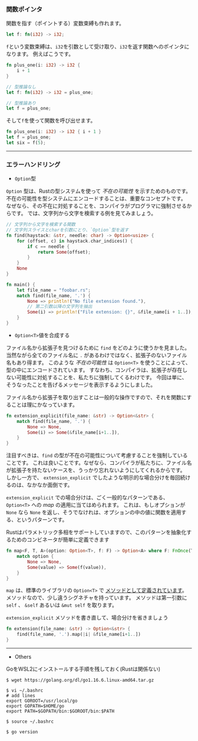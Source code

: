 ### 関数ポインタ

関数を指す（ポイントする）変数束縛も作れます。

```rust
let f: fn(i32) -> i32;
```

`f`という変数束縛は、`i32`を引数として受け取り、`i32`を返す関数へのポインタになります。 例えばこうです。

```rust
fn plus_one(i: i32) -> i32 {
    i + 1
}

// 型推論なし
let f: fn(i32) -> i32 = plus_one;

// 型推論あり
let f = plus_one;
```

そして`f`を使って関数を呼び出せます。

```rust
fn plus_one(i: i32) -> i32 { i + 1 }
let f = plus_one;
let six = f(5);
```

---

### エラーハンドリング

- `Option`型

`Option` 型は、Rustの型システムを使って *不在の可能性* を示すためのものです。 不在の可能性を型システムにエンコードすることは、重要なコンセプトです。 なぜなら、その不在に対処することを、コンパイラがプログラマに強制させるからです。 では、文字列から文字を検索する例を見てみましょう。

```rust
// 文字列から文字を検索する関数
// 文字列スライスとcharを引数にとり、`Option`型を返す
fn find(haystack: &str, needle: char) -> Option<usize> {
    for (offset, c) in haystack.char_indices() {
        if c == needle {
            return Some(offset);
        }
    }
    None
}

fn main() {
    let file_name = "foobar.rs";
    match find(file_name, '.') {
        None => println!("No file extension found."),
        // 第二引数以降の文字列を抽出
        Some(i) => println!("File extension: {}", &file_name[i + 1..]),
    }
}
```

- `Option<T>`値を合成する

ファイル名から拡張子を見つけるために `find` をどのように使うかを見ました。 当然ながら全てのファイル名に `.` があるわけではなく、拡張子のないファイル名もあり得ます。 このような *不在の可能性* は `Option<T>` を使うことによって、型の中にエンコードされています。 すなわち、コンパイラは、拡張子が存在しない可能性に対処することを、私たちに強制してくるわけです。 今回は単に、そうなったことを告げるメッセージを表示するようにしました。

ファイル名から拡張子を取り出すことは一般的な操作ですので、それを関数にすることは理にかなっています。

```rust
fn extension_explicit(file_name: &str) -> Option<&str> {
    match find(file_name, '.') {
        None => None,
        Some(i) => Some(&file_name[i+1..]),
    }
}
```

注目すべきは、`find` の型が不在の可能性について考慮することを強制していることです。 これは良いことです。なぜなら、コンパイラが私たちに、ファイル名が拡張子を持たないケースを、うっかり忘れないようにしてくれるからです。 しかし一方で、 `extension_explicit` でしたような明示的な場合分けを毎回続けるのは、なかなか面倒です。

 `extension_explicit` での場合分けは、ごく一般的なパターンである、`Option<T>` への *map* の適用に当てはめられます。 これは、もしオプションが `None` なら `None` を返し、そうでなけれは、オプションの中の値に関数を適用する、というパターンです。

Rustはパラメトリック多相をサポートしていますので、このパターンを抽象化するためのコンビネータが簡単に定義できます

```rust
fn map<F, T, A>(option: Option<T>, f: F) -> Option<A> where F: FnOnce(T) -> A {
    match option {
        None => None,
        Some(value) => Some(f(value)),
    }
}
```

 `map` は、標準のライブラリの `Option<T>` で [メソッドとして定義されています](https://github.com/rust-lang-ja/the-rust-programming-language-ja/blob/master/1.9/ja/std/option/enum.Option.html#method.map)。 メソッドなので、少し違うシグネチャを持っています。 メソッドは第一引数に `self` 、 `&self` あるいは `&mut self` を取ります。
 
`extension_explicit` メソッドを書き直して、場合分けを省きましょう

```rust
fn extension(file_name: &str) -> Option<&str> {
    find(file_name, '.').map(|i| &file_name[i+1..])
}
```



---

- Others

GoをWSL2にインストールする手順を残しておく(Rustは関係ない)

```
$ wget https://golang.org/dl/go1.16.6.linux-amd64.tar.gz

$ vi ~/.bashrc
# add lines
export GOROOT=/usr/local/go
export GOPATH=$HOME/go
export PATH=$GOPATH/bin:$GOROOT/bin:$PATH

$ source ~/.bashrc

$ go version
```
